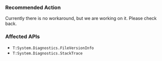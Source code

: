 ### Recommended Action
Currently there is no workaround, but we are working on it. Please check back.

### Affected APIs
* `T:System.Diagnostics.FileVersionInfo`
* `T:System.Diagnostics.StackTrace`
